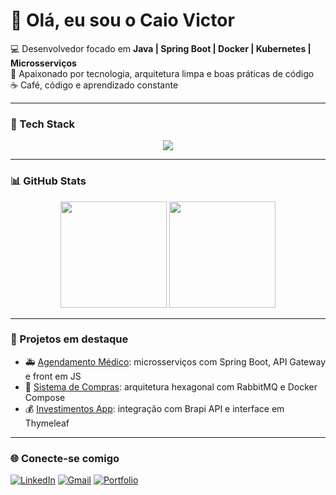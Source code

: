 # 👋 Olá, eu sou o Caio Victor

💻 Desenvolvedor focado em **Java | Spring Boot | Docker | Kubernetes | Microsserviços**  
🚀 Apaixonado por tecnologia, arquitetura limpa e boas práticas de código  
☕ Café, código e aprendizado constante  

---

### 🧠 Tech Stack
<div align="center">
  <img src="https://skillicons.dev/icons?i=java,spring,postgres,docker,kubernetes,angular,html,css,js,git,github,aws" />
</div>

---

### 📊 GitHub Stats
<div align="center">
  <img height="170em" src="https://github-readme-stats.vercel.app/api?username=CaioGitHub&show_icons=true&theme=tokyonight&hide_border=true&count_private=true"/>
  <img height="170em" src="https://github-readme-stats.vercel.app/api/top-langs/?username=CaioGitHub&layout=compact&theme=tokyonight&hide_border=true"/>
</div>

---

### 🧩 Projetos em destaque
- 🚑 [Agendamento Médico](https://github.com/CaioGitHub/agendamento-medico-hub): microsserviços com Spring Boot, API Gateway e front em JS  
- 🛒 [Sistema de Compras](https://github.com/CaioGitHub/sistemacompras): arquitetura hexagonal com RabbitMQ e Docker Compose  
- 💰 [Investimentos App](https://github.com/CaioGitHub/investimentos): integração com Brapi API e interface em Thymeleaf  

---

### 🌐 Conecte-se comigo
[![LinkedIn](https://img.shields.io/badge/LinkedIn-blue?style=flat&logo=linkedin&logoColor=white)](https://linkedin.com/in/seu-link)
[![Gmail](https://img.shields.io/badge/Gmail-red?style=flat&logo=gmail&logoColor=white)](mailto:seuemail@gmail.com)
[![Portfolio](https://img.shields.io/badge/Portfolio-black?style=flat&logo=githubpages&logoColor=white)](https://caio.github.io/)
